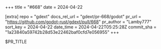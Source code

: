 +++
title = "#668"
date = 2024-04-22

[extra]
repo = "gdext"
docs_rel_url = "gdext/pr-668/godot"
pr_url = "https://github.com/godot-rust/gdext/pull/668"
pr_author = "Lamby777"
sort_key = 2024-04-22
date_time = 2024-04-22T05:25:28Z
commit_sha = "1a23840a59742b28d53e22462baf0cfd7e056955"
+++

$PR_TITLE
